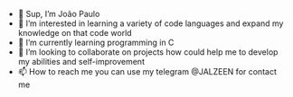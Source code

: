 - 👋 Sup, I’m João Paulo
- 👀 I’m interested in learning a variety of code languages and expand my knowledge on that code world
- 🌱 I’m currently learning programming in C
- 💞️ I’m looking to collaborate on projects how could help me to develop my abilities and self-improvement
- 📫 How to reach me you can use my telegram @JALZEEN for contact me

<!---
JALZEEN/JALZEEN is a ✨ special ✨ repository because its `README.md` (this file) appears on your GitHub profile.
You can click the Preview link to take a look at your changes.
--->
